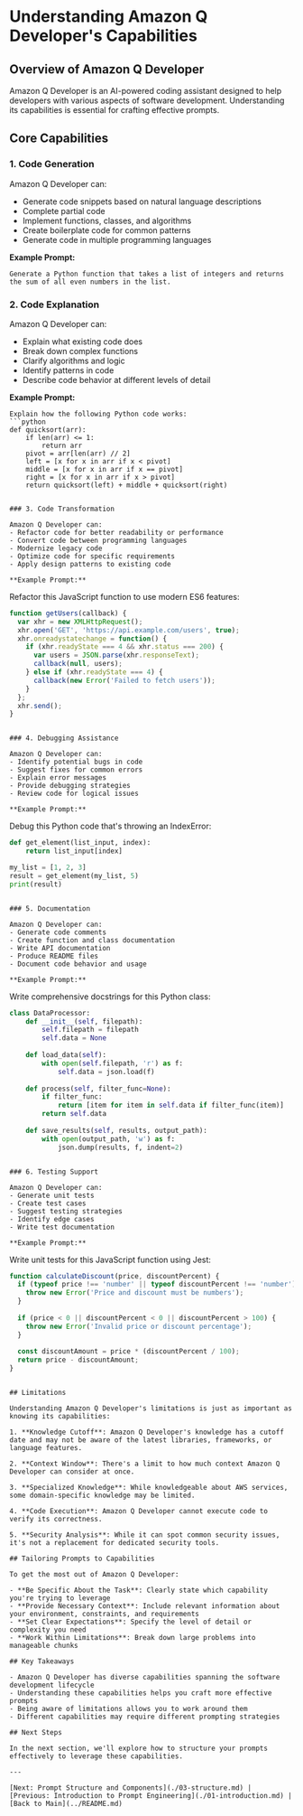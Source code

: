 # Understanding Amazon Q Developer's Capabilities

## Overview of Amazon Q Developer

Amazon Q Developer is an AI-powered coding assistant designed to help developers with various aspects of software development. Understanding its capabilities is essential for crafting effective prompts.

## Core Capabilities

### 1. Code Generation

Amazon Q Developer can:
- Generate code snippets based on natural language descriptions
- Complete partial code
- Implement functions, classes, and algorithms
- Create boilerplate code for common patterns
- Generate code in multiple programming languages

**Example Prompt:**
```
Generate a Python function that takes a list of integers and returns the sum of all even numbers in the list.
```

### 2. Code Explanation

Amazon Q Developer can:
- Explain what existing code does
- Break down complex functions
- Clarify algorithms and logic
- Identify patterns in code
- Describe code behavior at different levels of detail

**Example Prompt:**
```
Explain how the following Python code works:
```python
def quicksort(arr):
    if len(arr) <= 1:
        return arr
    pivot = arr[len(arr) // 2]
    left = [x for x in arr if x < pivot]
    middle = [x for x in arr if x == pivot]
    right = [x for x in arr if x > pivot]
    return quicksort(left) + middle + quicksort(right)
```
```

### 3. Code Transformation

Amazon Q Developer can:
- Refactor code for better readability or performance
- Convert code between programming languages
- Modernize legacy code
- Optimize code for specific requirements
- Apply design patterns to existing code

**Example Prompt:**
```
Refactor this JavaScript function to use modern ES6 features:
```javascript
function getUsers(callback) {
  var xhr = new XMLHttpRequest();
  xhr.open('GET', 'https://api.example.com/users', true);
  xhr.onreadystatechange = function() {
    if (xhr.readyState === 4 && xhr.status === 200) {
      var users = JSON.parse(xhr.responseText);
      callback(null, users);
    } else if (xhr.readyState === 4) {
      callback(new Error('Failed to fetch users'));
    }
  };
  xhr.send();
}
```
```

### 4. Debugging Assistance

Amazon Q Developer can:
- Identify potential bugs in code
- Suggest fixes for common errors
- Explain error messages
- Provide debugging strategies
- Review code for logical issues

**Example Prompt:**
```
Debug this Python code that's throwing an IndexError:
```python
def get_element(list_input, index):
    return list_input[index]

my_list = [1, 2, 3]
result = get_element(my_list, 5)
print(result)
```
```

### 5. Documentation

Amazon Q Developer can:
- Generate code comments
- Create function and class documentation
- Write API documentation
- Produce README files
- Document code behavior and usage

**Example Prompt:**
```
Write comprehensive docstrings for this Python class:
```python
class DataProcessor:
    def __init__(self, filepath):
        self.filepath = filepath
        self.data = None
        
    def load_data(self):
        with open(self.filepath, 'r') as f:
            self.data = json.load(f)
            
    def process(self, filter_func=None):
        if filter_func:
            return [item for item in self.data if filter_func(item)]
        return self.data
        
    def save_results(self, results, output_path):
        with open(output_path, 'w') as f:
            json.dump(results, f, indent=2)
```
```

### 6. Testing Support

Amazon Q Developer can:
- Generate unit tests
- Create test cases
- Suggest testing strategies
- Identify edge cases
- Write test documentation

**Example Prompt:**
```
Write unit tests for this JavaScript function using Jest:
```javascript
function calculateDiscount(price, discountPercent) {
  if (typeof price !== 'number' || typeof discountPercent !== 'number') {
    throw new Error('Price and discount must be numbers');
  }
  
  if (price < 0 || discountPercent < 0 || discountPercent > 100) {
    throw new Error('Invalid price or discount percentage');
  }
  
  const discountAmount = price * (discountPercent / 100);
  return price - discountAmount;
}
```
```

## Limitations

Understanding Amazon Q Developer's limitations is just as important as knowing its capabilities:

1. **Knowledge Cutoff**: Amazon Q Developer's knowledge has a cutoff date and may not be aware of the latest libraries, frameworks, or language features.

2. **Context Window**: There's a limit to how much context Amazon Q Developer can consider at once.

3. **Specialized Knowledge**: While knowledgeable about AWS services, some domain-specific knowledge may be limited.

4. **Code Execution**: Amazon Q Developer cannot execute code to verify its correctness.

5. **Security Analysis**: While it can spot common security issues, it's not a replacement for dedicated security tools.

## Tailoring Prompts to Capabilities

To get the most out of Amazon Q Developer:

- **Be Specific About the Task**: Clearly state which capability you're trying to leverage
- **Provide Necessary Context**: Include relevant information about your environment, constraints, and requirements
- **Set Clear Expectations**: Specify the level of detail or complexity you need
- **Work Within Limitations**: Break down large problems into manageable chunks

## Key Takeaways

- Amazon Q Developer has diverse capabilities spanning the software development lifecycle
- Understanding these capabilities helps you craft more effective prompts
- Being aware of limitations allows you to work around them
- Different capabilities may require different prompting strategies

## Next Steps

In the next section, we'll explore how to structure your prompts effectively to leverage these capabilities.

---

[Next: Prompt Structure and Components](./03-structure.md) | [Previous: Introduction to Prompt Engineering](./01-introduction.md) | [Back to Main](../README.md)
